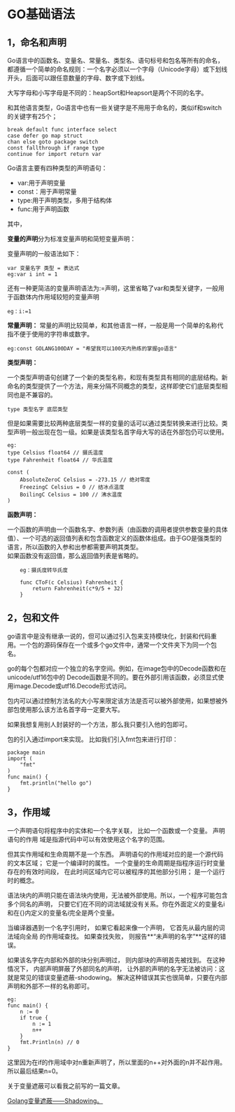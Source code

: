 # GO基础语法
## 1，命名和声明

Go语言中的函数名、变量名、常量名、类型名、语句标号和包名等所有的命名，都遵循一个简单的命名规则：一个名字必须以一个字母（Unicode字母）或下划线开头，后面可以跟任意数量的字母、数字或下划线。  

大写字母和小写字母是不同的：heapSort和Heapsort是两个不同的名字。

和其他语言类型，Go语言中也有一些关键字是不用用于命名的，类似if和switch的关键字有25个；

	break default func interface select
	case defer go map struct
	chan else goto package switch
	const fallthrough if range type
	continue for import return var


Go语言主要有四种类型的声明语句：  

- var:用于声明变量    
- const：用于声明常量  
- type:用于声明类型，多用于结构体  
- func:用于声明函数  

其中，



**变量的声明**分为标准变量声明和简短变量声明：

变量声明的一般语法如下：

	var 变量名字 类型 = 表达式
	eg:var i int = 1
还有一种更简洁的变量声明语法为:=声明，这里省略了var和类型关键字，一般用于函数体内作用域较短的变量声明

	eg：i:=1


**常量声明：**
常量的声明比较简单，和其他语言一样，一般是用一个简单的名称代指不便于使用的字符串或数字。

	eg:const GOLANG100DAY = "希望我可以100天内熟练的掌握go语言"


**类型声明：**

一个类型声明语句创建了一个新的类型名称，和现有类型具有相同的底层结构。新命名的类型提供了一个方法，用来分隔不同概念的类型，这样即使它们底层类型相同也是不兼容的。

	type 类型名字 底层类型


但是如果需要比较两种底层类型一样的变量的话可以通过类型转换来进行比较。类型声明一般出现在包一级。如果是该类型名首字母大写的话在外部包仍可以使用。

	eg:
	type Celsius float64 // 摄氏温度
	type Fahrenheit float64 // 华氏温度

	const (
		AbsoluteZeroC Celsius = -273.15 // 绝对零度
		FreezingC Celsius = 0 // 结冰点温度
		BoilingC Celsius = 100 // 沸水温度
	)



**函数声明：**

一个函数的声明由一个函数名字、参数列表（由函数的调用者提供参数变量的具体值）、一个可选的返回值列表和包含函数定义的函数体组成。由于GO是强类型的语言，所以函数的入参和出参都需要声明其类型。    
如果函数没有返回值，那么返回值列表是省略的。

		eg：摄氏度转华氏度

		func CToF(c Celsius) Fahrenheit { 
			return Fahrenheit(c*9/5 + 32) 
		}


## 2，包和文件

go语言中是没有继承一说的，但可以通过引入包来支持模块化，封装和代码重用。一个包的源码保存在一个或多个go文件中，通常一个文件夹下为同一个包名。

go的每个包都对应一个独立的名字空间。例如，在image包中的Decode函数和在unicode/utf16包中的 Decode函数是不同的。要在外部引用该函数，必须显式使用image.Decode或utf16.Decode形式访问。

包内可以通过控制方法名的大小写来限定该方法是否可以被外部使用，如果想被外部包使用那么该方法名首字母一定要大写。

如果我想复用别人封装好的一个方法，那么我只要引入他的包即可。

包的引入通过import来实现。
比如我们引入fmt包来进行打印：

	package main
	import (
		"fmt"
	)
	func main() {
		fmt.println("hello go")
	}



## 3，作用域

一个声明语句将程序中的实体和一个名字关联， 比如一个函数或一个变量。 声明语句的作用
域是指源代码中可以有效使用这个名字的范围。

但其实作用域和生命周期不是一个东西。 
声明语句的作用域对应的是一个源代码的文本区域； 它是一个编译时的属性。
一个变量的生命周期是指程序运行时变量存在的有效时间段， 在此时间区域内它可以被程序的其他部分引用； 是一个运行时的概念。  

语法块内的声明只能在语法块内使用，无法被外部使用。所以，一个程序可能包含多个同名的声明， 只要它们在不同的词法域就没有关系。你在外面定义的变量名i和在{}内定义的变量名i完全是两个变量。

当编译器遇到一个名字引用时， 如果它看起来像一个声明， 它首先从最内层的词法域向全局
的作用域查找。 如果查找失败， 则报告**“未声明的名字”**这样的错误。   

如果该名字在内部和外部的块分别声明过， 则内部块的声明首先被找到。 在这种情况下， 内部声明屏蔽了外部同名的声明， 让外部的声明的名字无法被访问：这就是常见的错误变量遮蔽-shodowing。
解决这种错误其实也很简单，只要在内部声明和外部不一样的名称即可。

	eg:
	func main() {
	    n := 0
	    if true {
	        n := 1
	        n++
	    }
	    fmt.Println(n) // 0
	}
	
	
这里因为在if的作用域中对n重新声明了，所以里面的n++对外面的n并不起作用。所以最后结果n=0。

关于变量遮蔽可以看我之前写的一篇文章。

[Golang变量遮蔽——Shadowing。](https://blog.csdn.net/dianxin113/article/details/115009686)